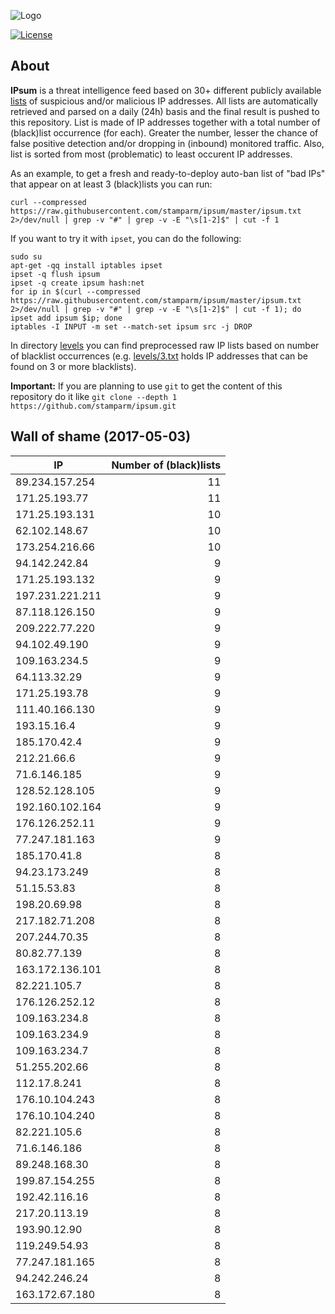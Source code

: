 ![Logo](logo.png)

[![License](https://img.shields.io/badge/license-Public_domain-red.svg)](https://wiki.creativecommons.org/wiki/Public_domain)

About
----

**IPsum** is a threat intelligence feed based on 30+ different publicly available [lists](https://github.com/stamparm/maltrail) of suspicious and/or malicious IP addresses. All lists are automatically retrieved and parsed on a daily (24h) basis and the final result is pushed to this repository. List is made of IP addresses together with a total number of (black)list occurrence (for each). Greater the number, lesser the chance of false positive detection and/or dropping in (inbound) monitored traffic. Also, list is sorted from most (problematic) to least occurent IP addresses.

As an example, to get a fresh and ready-to-deploy auto-ban list of "bad IPs" that appear on at least 3 (black)lists you can run:

```
curl --compressed https://raw.githubusercontent.com/stamparm/ipsum/master/ipsum.txt 2>/dev/null | grep -v "#" | grep -v -E "\s[1-2]$" | cut -f 1
```

If you want to try it with `ipset`, you can do the following:

```
sudo su
apt-get -qq install iptables ipset
ipset -q flush ipsum
ipset -q create ipsum hash:net
for ip in $(curl --compressed https://raw.githubusercontent.com/stamparm/ipsum/master/ipsum.txt 2>/dev/null | grep -v "#" | grep -v -E "\s[1-2]$" | cut -f 1); do ipset add ipsum $ip; done
iptables -I INPUT -m set --match-set ipsum src -j DROP
```

In directory [levels](levels) you can find preprocessed raw IP lists based on number of blacklist occurrences (e.g. [levels/3.txt](levels/3.txt) holds IP addresses that can be found on 3 or more blacklists).

**Important:** If you are planning to use `git` to get the content of this repository do it like `git clone --depth 1 https://github.com/stamparm/ipsum.git`

Wall of shame (2017-05-03)
----

|IP|Number of (black)lists|
|---|--:|
89.234.157.254|11
171.25.193.77|11
171.25.193.131|10
62.102.148.67|10
173.254.216.66|10
94.142.242.84|9
171.25.193.132|9
197.231.221.211|9
87.118.126.150|9
209.222.77.220|9
94.102.49.190|9
109.163.234.5|9
64.113.32.29|9
171.25.193.78|9
111.40.166.130|9
193.15.16.4|9
185.170.42.4|9
212.21.66.6|9
71.6.146.185|9
128.52.128.105|9
192.160.102.164|9
176.126.252.11|9
77.247.181.163|9
185.170.41.8|8
94.23.173.249|8
51.15.53.83|8
198.20.69.98|8
217.182.71.208|8
207.244.70.35|8
80.82.77.139|8
163.172.136.101|8
82.221.105.7|8
176.126.252.12|8
109.163.234.8|8
109.163.234.9|8
109.163.234.7|8
51.255.202.66|8
112.17.8.241|8
176.10.104.243|8
176.10.104.240|8
82.221.105.6|8
71.6.146.186|8
89.248.168.30|8
199.87.154.255|8
192.42.116.16|8
217.20.113.19|8
193.90.12.90|8
119.249.54.93|8
77.247.181.165|8
94.242.246.24|8
163.172.67.180|8

